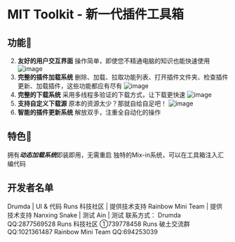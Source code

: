 # MIT Toolkit - 新一代插件工具箱
## 功能💪
2. **友好的用户交互界面** 操作简单，即使您不精通电脑的知识也能快速使用
![image](https://github.com/user-attachments/assets/67de821d-d96a-4f6d-92cf-d058d91f6690)
4. **完整的插件加载系统** 删除、加载、拉取功能列表、打开插件文件夹、检查插件更新、加载插件，这些功能都应有尽有
![image](https://github.com/user-attachments/assets/f505686c-b07c-44dd-a8c9-32dc0f188ea3)
6. **完整的下载系统** 采用多线程多验证的下载方式，让下载更快速
![image](https://github.com/user-attachments/assets/5832b9ea-a3f8-4ec5-971f-b98db7c6367a)
8. **支持自定义下载源** 原本的资源太少？那就自给自足吧！
![image](https://github.com/user-attachments/assets/b0c4cc91-1bf4-476b-95bb-caa8a7e243ee)
10. **智能的插件更新系统** 解放双手，注重全自动化的操作
## 特色🌟
拥有***动态加载系统***即装即用，无需重启
独特的Mix-in系统，可以在工具箱注入汇编代码
## 开发者名单
Drumda | UI & 代码
Runs 科技社区 | 提供技术支持
Rainbow Mini Team | 提供技术支持
Nanxing Snake | 测试
Ain | 测试
联系方式：
Drumda QQ:2877569528
Runs 科技社区 ①739778458
Runs 破土交流群 QQ:1021361487
Rainbow Mini Team QQ:694253039
